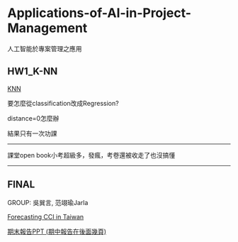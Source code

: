 # Applications-of-AI-in-Project-Management
人工智能於專案管理之應用

## HW1_K-NN

[KNN](https://github.com/WHY210/Applications-of-AI-in-Project-Management/blob/main/HW01_KNN_Regression.ipynb)

要怎麼從classification改成Regression?  

distance=0怎麼辦


結果只有一次功課

---

課堂open book小考超級多，發瘋，考卷還被收走了也沒搞懂

---

## FINAL

GROUP: 吳巽言, 范翊瑜Jarla

[Forecasting CCI in Taiwan](https://github.com/WHY210/Applications-of-AI-in-Project-Management/blob/main/%5B%20FINAL%20%5D%20Forecasting%20CCI%20in%20Taiwan.ipynb.ipynb)  

[期末報告PPT (期中報告在後面幾頁)](https://docs.google.com/presentation/d/1PgMIFw71Sz8tsB4q_KQkdoG4eABM-teLpmqktEwvjUM/edit?usp=sharing)

